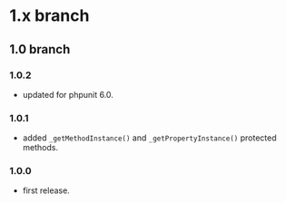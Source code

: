 # 1.x branch
## 1.0 branch
### 1.0.2
* updated for phpunit 6.0.

### 1.0.1
* added `_getMethodInstance()` and `_getPropertyInstance()` protected methods.

### 1.0.0
* first release.